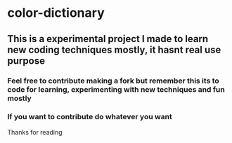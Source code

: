 # color-dictionary

## This is a experimental project I made to learn new coding techniques mostly, it hasnt real use purpose

### Feel free to contribute making a fork but remember this its to code for learning, experimenting with new techniques and fun mostly

### If you want to contribute do whatever you want

Thanks for reading
